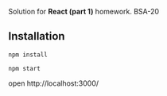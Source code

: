 Solution for **React (part 1)** homework. BSA-20

## Installation

`npm install`

`npm start`

open http://localhost:3000/
